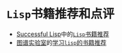 `Lisp`书籍推荐和点评
====================

- [Successful Lisp](http://book.douban.com/subject/1456905/)中的[`Lisp`书籍推荐](suggestions4further-reading-in-successful-lisp.md)
- [图谱实验室](http://blog.sina.com.cn/tupulab)的[学习`lisp`的书籍推荐](recommend-lisp-books.md)
